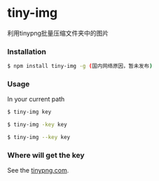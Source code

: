 # tiny-img

利用tinypng批量压缩文件夹中的图片

### Installation

```bash
$ npm install tiny-img -g (国内网络原因，暂未发布)
```

### Usage
In your current path

```bash
$ tiny-img key
```
```bash
$ tiny-img -key key
```
```bash
$ tiny-img --key key
```

### Where will get the key

See the [tinypng.com](https://tinypng.com/developers).
